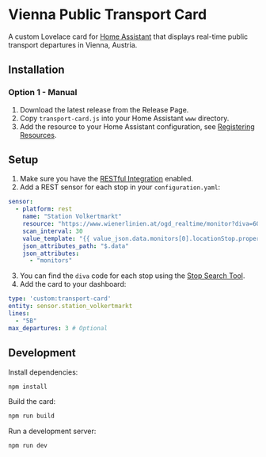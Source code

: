 # Vienna Public Transport Card

A custom Lovelace card for [Home Assistant](https://www.home-assistant.io/) that displays real-time public transport 
departures in Vienna, Austria.

## Installation

### Option 1 - Manual

1. Download the latest release from the Release Page.
2. Copy `transport-card.js` into your Home Assistant `www` directory.
3. Add the resource to your Home Assistant configuration, see
[Registering Resources](https://developers.home-assistant.io/docs/frontend/custom-ui/registering-resources/).

## Setup

1. Make sure you have the [RESTful Integration](https://www.home-assistant.io/integrations/rest/) enabled.
2. Add a  REST sensor for each stop in your `configuration.yaml`:

```yaml
sensor:
  - platform: rest
    name: "Station Volkertmarkt"
    resource: "https://www.wienerlinien.at/ogd_realtime/monitor?diva=60201876"
    scan_interval: 30
    value_template: "{{ value_json.data.monitors[0].locationStop.properties.title }}"
    json_attributes_path: "$.data"
    json_attributes:
      - "monitors"
```

3. You can find the `diva` code for each stop using the [Stop Search Tool](https://till.mabe.at/rbl/).
4. Add the card to your dashboard:

```yaml
type: 'custom:transport-card'
entity: sensor.station_volkertmarkt
lines:
  - "5B" 
max_departures: 3 # Optional
```

## Development

Install dependencies:
```bash
npm install
```

Build the card:
```bash
npm run build 
```

Run a development server:
```bash
npm run dev
```
